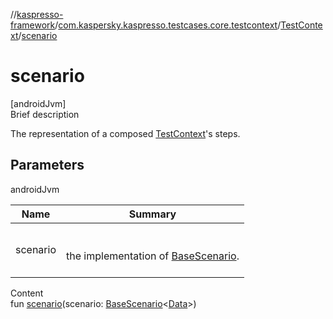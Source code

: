 //[kaspresso-framework](../../index.md)/[com.kaspersky.kaspresso.testcases.core.testcontext](../index.md)/[TestContext](index.md)/[scenario](scenario.md)



# scenario  
[androidJvm]  
Brief description  


The representation of a composed [TestContext](index.md)'s steps.



## Parameters  
  
androidJvm  
  
|  Name|  Summary| 
|---|---|
| scenario| <br><br>the implementation of [BaseScenario](../../com.kaspersky.kaspresso.testcases.api.scenario/-base-scenario/index.md).<br><br>
  
  
Content  
fun [scenario](scenario.md)(scenario: [BaseScenario](../../com.kaspersky.kaspresso.testcases.api.scenario/-base-scenario/index.md)<[Data](index.md)>)  



